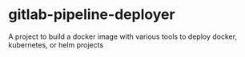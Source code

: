 # gitlab-pipeline-deployer
A project to build a docker image with various tools to deploy docker, kubernetes, or helm projects
